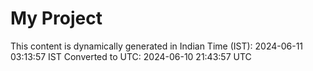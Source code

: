 # My Project

This content is dynamically generated in Indian Time (IST): 2024-06-11 03:13:57 IST
Converted to UTC: 2024-06-10 21:43:57 UTC
